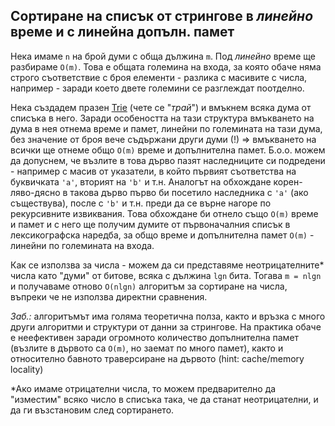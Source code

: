 ## Сортиране на списък от стрингове в _линейно_ време и с линейна допълн. памет

Нека имаме `n` на брой думи с обща дължина `m`. Под _линейно_ време ще разбираме `O(m)`. Това е общата големина на входа, за която обаче няма строго съответствие с броя елементи - разлика с масивите с числа, например - заради което двете големини се разглеждат поотделно.

Нека създадем празен [Trie](https://en.wikipedia.org/wiki/Trie) (чете се "_трай_") и вмъкнем всяка дума от списъка в него. Заради особеността на тази структура вмъкването на дума в нея отнема време и памет, линейни по големината на тази дума, без значение от броя вече съдържани други думи (!) => вмъкването на всички ще отнеме общо `O(m)` време и допълнителна памет. Б.о.о. можем да допуснем, че възлите в това дърво пазят наследниците си подредени - например с масив от указатели, в който първият съответства на буквичката `'a'`, вторият на `'b'` и т.н. Аналогът на обхождане корен-ляво-дясно в такова дърво първо би посетило наследника с `'a'` (ако съществува), после с `'b'` и т.н. преди да се върне нагоре по рекурсивните извиквания. Това обхождане би отнело също `O(m)` време и памет и с него ще получим думите от първоначалния списък в лексикографска наредба, за общо време и допълнителна памет `O(m)` - линейни по големината на входа.

Как се използва за числа - можем да си представяме неотрицателните* числа като "думи" от битове, всяка с дължина `lgn` бита. Тогава `m = nlgn` и получаваме отново `O(nlgn)` алгоритъм за сортиране на числа, въпреки че не използва директни сравнения.

_Заб.:_ алгоритъмът има голяма теоретична полза, както и връзка с много други алгоритми и структури от данни за стрингове. На практика обаче е неефективен заради огромното количество допълнителна памет (възлите в дървото са `O(m)`, но заемат по много памет), както и относително бавното траверсиране на дървото (hint: cache/memory locality)

*Ако имаме отрицателни числа, то можем предварително да "изместим" всяко число в списъка така, че да станат неотрицателни, и да ги възстановим след сортирането.
